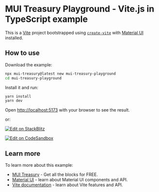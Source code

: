 # MUI Treasury Playground - Vite.js in TypeScript example

This is a [Vite](https://vitejs.dev/) project bootstrapped using [`create-vite`](https://vitejs.dev/guide/#scaffolding-your-first-vite-project) with [Material UI](https://mui.com/material-ui/getting-started/) installed.

## How to use

Download the example:

```bash
npx mui-treasury@latest new mui-treasury-playground
cd mui-treasury-playground
```

Install it and run:

```bash
yarn install
yarn dev
```

Open [http://localhost:5173](http://localhost:5173) with your browser to see the result.

or:

<!-- #default-branch-switch -->

[![Edit on StackBlitz](https://developer.stackblitz.com/img/open_in_stackblitz.svg)](https://stackblitz.com/github/siriwatknp/mui-treasury/tree/master/examples/mui-treasury-playground)

[![Edit on CodeSandbox](https://codesandbox.io/static/img/play-codesandbox.svg)](https://codesandbox.io/p/sandbox/github/siriwatknp/mui-treasury/tree/master/examples/mui-treasury-playground)

## Learn more

To learn more about this example:

- [MUI Treasury](https://mui-treasury.com) - Get all the blocks for FREE.
- [Material UI](https://mui.com/material-ui/getting-started/) - learn about Material UI components and API.
- [Vite documentation](https://vitejs.dev/) - learn about Vite features and API.
